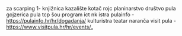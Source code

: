 za scarping
1- knjižnica
kazalište
kotač
rojc
planinarstvo društvo pula
gojzerica pula
tcp
šou program
ict 
nk istra
pulainfo - https://pulainfo.hr/hr/dogadanja/
kulturistra
teatar naranča
visit pula - https://www.visitpula.hr/hr/events/„

